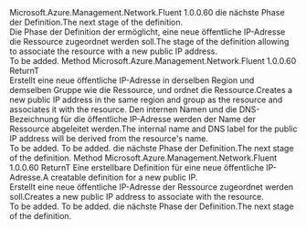 <Type Name="IWithNewPublicIPAddressNoDnsLabel&lt;ReturnT&gt;" FullName="Microsoft.Azure.Management.Network.Fluent.HasPublicIPAddress.Definition.IWithNewPublicIPAddressNoDnsLabel&lt;ReturnT&gt;">
  <TypeSignature Language="C#" Value="public interface IWithNewPublicIPAddressNoDnsLabel&lt;ReturnT&gt;" />
  <TypeSignature Language="ILAsm" Value=".class public interface auto ansi abstract IWithNewPublicIPAddressNoDnsLabel`1&lt;ReturnT&gt;" />
  <TypeSignature Language="DocId" Value="T:Microsoft.Azure.Management.Network.Fluent.HasPublicIPAddress.Definition.IWithNewPublicIPAddressNoDnsLabel`1" />
  <TypeSignature Language="VB.NET" Value="Public Interface IWithNewPublicIPAddressNoDnsLabel(Of ReturnT)" />
  <TypeSignature Language="F#" Value="type IWithNewPublicIPAddressNoDnsLabel&lt;'ReturnT&gt; = interface" />
  <AssemblyInfo>
    <AssemblyName>Microsoft.Azure.Management.Network.Fluent</AssemblyName>
    <AssemblyVersion>1.0.0.60</AssemblyVersion>
  </AssemblyInfo>
  <TypeParameters>
    <TypeParameter Name="ReturnT" />
  </TypeParameters>
  <Interfaces />
  <Docs>
    <typeparam name="ReturnT"><span data-ttu-id="bac8a-101">die nächste Phase der Definition.</span><span class="sxs-lookup"><span data-stu-id="bac8a-101">The next stage of the definition.</span></span></typeparam>
    <summary>
            <span data-ttu-id="bac8a-102">Die Phase der Definition der ermöglicht, eine neue öffentliche IP-Adresse die Ressource zugeordnet werden soll.</span><span class="sxs-lookup"><span data-stu-id="bac8a-102">The stage of the definition allowing to associate the resource with a new public IP address.</span></span>
            </summary>
    <remarks>To be added.</remarks>
  </Docs>
  <Members>
    <Member MemberName="WithNewPublicIPAddress">
      <MemberSignature Language="C#" Value="public ReturnT WithNewPublicIPAddress ();" />
      <MemberSignature Language="ILAsm" Value=".method public hidebysig newslot virtual instance !ReturnT WithNewPublicIPAddress() cil managed" />
      <MemberSignature Language="DocId" Value="M:Microsoft.Azure.Management.Network.Fluent.HasPublicIPAddress.Definition.IWithNewPublicIPAddressNoDnsLabel`1.WithNewPublicIPAddress" />
      <MemberSignature Language="VB.NET" Value="Public Function WithNewPublicIPAddress () As ReturnT" />
      <MemberSignature Language="F#" Value="abstract member WithNewPublicIPAddress : unit -&gt; 'ReturnT" Usage="iWithNewPublicIPAddressNoDnsLabel.WithNewPublicIPAddress " />
      <MemberType>Method</MemberType>
      <AssemblyInfo>
        <AssemblyName>Microsoft.Azure.Management.Network.Fluent</AssemblyName>
        <AssemblyVersion>1.0.0.60</AssemblyVersion>
      </AssemblyInfo>
      <ReturnValue>
        <ReturnType>ReturnT</ReturnType>
      </ReturnValue>
      <Parameters />
      <Docs>
        <summary>
            <span data-ttu-id="bac8a-103">Erstellt eine neue öffentliche IP-Adresse in derselben Region und demselben Gruppe wie die Ressource, und ordnet die Ressource.</span><span class="sxs-lookup"><span data-stu-id="bac8a-103">Creates a new public IP address in the same region and group as the resource and associates it with the resource.</span></span>
            <span data-ttu-id="bac8a-104">Den internen Namen und die DNS-Bezeichnung für die öffentliche IP-Adresse werden der Name der Ressource abgeleitet werden.</span><span class="sxs-lookup"><span data-stu-id="bac8a-104">The internal name and DNS label for the public IP address will be derived from the resource's name.</span></span>
            </summary>
        <returns>To be added.</returns>
        <remarks>To be added.</remarks>
        <return><span data-ttu-id="bac8a-105">die nächste Phase der Definition.</span><span class="sxs-lookup"><span data-stu-id="bac8a-105">The next stage of the definition.</span></span></return>
      </Docs>
    </Member>
    <Member MemberName="WithNewPublicIPAddress">
      <MemberSignature Language="C#" Value="public ReturnT WithNewPublicIPAddress (Microsoft.Azure.Management.ResourceManager.Fluent.Core.ResourceActions.ICreatable&lt;Microsoft.Azure.Management.Network.Fluent.IPublicIPAddress&gt; creatable);" />
      <MemberSignature Language="ILAsm" Value=".method public hidebysig newslot virtual instance !ReturnT WithNewPublicIPAddress(class Microsoft.Azure.Management.ResourceManager.Fluent.Core.ResourceActions.ICreatable`1&lt;class Microsoft.Azure.Management.Network.Fluent.IPublicIPAddress&gt; creatable) cil managed" />
      <MemberSignature Language="DocId" Value="M:Microsoft.Azure.Management.Network.Fluent.HasPublicIPAddress.Definition.IWithNewPublicIPAddressNoDnsLabel`1.WithNewPublicIPAddress(Microsoft.Azure.Management.ResourceManager.Fluent.Core.ResourceActions.ICreatable{Microsoft.Azure.Management.Network.Fluent.IPublicIPAddress})" />
      <MemberSignature Language="VB.NET" Value="Public Function WithNewPublicIPAddress (creatable As ICreatable(Of IPublicIPAddress)) As ReturnT" />
      <MemberSignature Language="F#" Value="abstract member WithNewPublicIPAddress : Microsoft.Azure.Management.ResourceManager.Fluent.Core.ResourceActions.ICreatable&lt;Microsoft.Azure.Management.Network.Fluent.IPublicIPAddress&gt; -&gt; 'ReturnT" Usage="iWithNewPublicIPAddressNoDnsLabel.WithNewPublicIPAddress creatable" />
      <MemberType>Method</MemberType>
      <AssemblyInfo>
        <AssemblyName>Microsoft.Azure.Management.Network.Fluent</AssemblyName>
        <AssemblyVersion>1.0.0.60</AssemblyVersion>
      </AssemblyInfo>
      <ReturnValue>
        <ReturnType>ReturnT</ReturnType>
      </ReturnValue>
      <Parameters>
        <Parameter Name="creatable" Type="Microsoft.Azure.Management.ResourceManager.Fluent.Core.ResourceActions.ICreatable&lt;Microsoft.Azure.Management.Network.Fluent.IPublicIPAddress&gt;" />
      </Parameters>
      <Docs>
        <param name="creatable"><span data-ttu-id="bac8a-106">Eine erstellbare Definition für eine neue öffentliche IP-Adresse.</span><span class="sxs-lookup"><span data-stu-id="bac8a-106">A creatable definition for a new public IP.</span></span></param>
        <summary>
            <span data-ttu-id="bac8a-107">Erstellt eine neue öffentliche IP-Adresse der Ressource zugeordnet werden soll.</span><span class="sxs-lookup"><span data-stu-id="bac8a-107">Creates a new public IP address to associate with the resource.</span></span>
            </summary>
        <returns>To be added.</returns>
        <remarks>To be added.</remarks>
        <return><span data-ttu-id="bac8a-108">die nächste Phase der Definition.</span><span class="sxs-lookup"><span data-stu-id="bac8a-108">The next stage of the definition.</span></span></return>
      </Docs>
    </Member>
  </Members>
</Type>